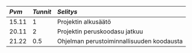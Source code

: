 |*Pvm*	|*Tunnit*	|*Selitys*	|
|:------|:----------|:----------|
|15.11	|1			|Projektin alkusäätö	|
|20.11	|2			|Projektin peruskoodasu jatkuu|
|21.22	|0.5		|Ohjelman perustoiminnallisuuden koodausta|